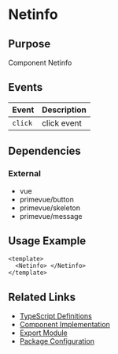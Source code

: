 # Netinfo

## Purpose

Component Netinfo

## Events

| Event   | Description |
| ------- | ----------- |
| `click` | click event |

## Dependencies

### External

- vue
- primevue/button
- primevue/skeleton
- primevue/message

## Usage Example

```vue
<template>
  <Netinfo> </Netinfo>
</template>
```

## Related Links

- [TypeScript Definitions](./Netinfo.d.ts)
- [Component Implementation](./Netinfo.vue)
- [Export Module](./netinfo.js)
- [Package Configuration](./package.json)

